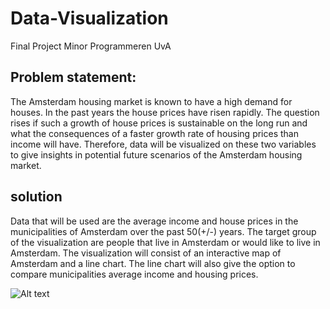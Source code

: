 # Data-Visualization
Final Project Minor Programmeren UvA

## Problem statement: 
The Amsterdam housing market is known to have a high demand for houses. In the past years the house prices have risen rapidly. The question rises if such a growth of house prices is sustainable on the long run and what the consequences of a faster growth rate of housing prices than income will have. Therefore, data will be visualized on these two variables to give insights in potential future scenarios of the Amsterdam housing market.

## solution
Data that will be used are the average income and house prices in the municipalities of Amsterdam over the past 50(+/-) years.
The target group of the visualization are people that live in Amsterdam or would like to live in Amsterdam.
The visualization will consist of an interactive map of Amsterdam and a line chart. The line chart will also give the option to compare municipalities average income and housing prices.


![Alt text](relative/path/to/Visualization.png?raw=true "Visualization.png")
